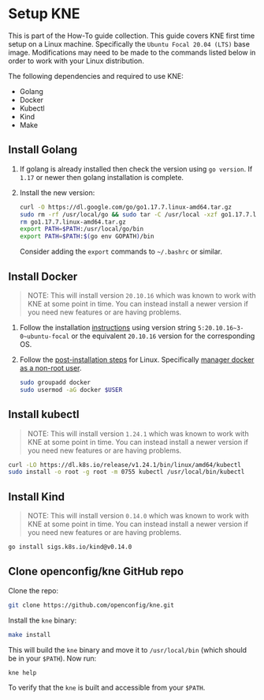 # Setup KNE

This is part of the How-To guide collection. This guide covers KNE first time
setup on a Linux machine. Specifically the `Ubuntu Focal 20.04 (LTS)` base
image. Modifications may need to be made to the commands listed below in order
to work with your Linux distribution.

The following dependencies and required to use KNE:

* Golang
* Docker
* Kubectl
* Kind
* Make

## Install Golang

1. If golang is already installed then check the version using `go version`. If
   `1.17` or newer then golang installation is complete.

1. Install the new version:

   ```bash
   curl -O https://dl.google.com/go/go1.17.7.linux-amd64.tar.gz
   sudo rm -rf /usr/local/go && sudo tar -C /usr/local -xzf go1.17.7.linux-amd64.tar.gz
   rm go1.17.7.linux-amd64.tar.gz
   export PATH=$PATH:/usr/local/go/bin
   export PATH=$PATH:$(go env GOPATH)/bin
   ```

   Consider adding the `export` commands to `~/.bashrc` or similar.

## Install Docker

> NOTE: This will install version `20.10.16` which was known to work with KNE at
> some point in time. You can instead install a newer version if you need new
> features or are having problems.

1. Follow the installation
   [instructions](https://docs.docker.com/engine/install/ubuntu/#install-using-the-repository)
   using version string `5:20.10.16~3-0~ubuntu-focal` or the equivalent
   `20.10.16` version for the corresponding OS.

2. Follow the [post-installation
   steps](https://docs.docker.com/engine/install/linux-postinstall/#manage-docker-as-a-non-root-user)
   for Linux. Specifically [manager docker as a non-root
   user](https://docs.docker.com/engine/install/linux-postinstall/#manage-docker-as-a-non-root-user).

   ```bash
   sudo groupadd docker
   sudo usermod -aG docker $USER
   ```

## Install kubectl

> NOTE: This will install version `1.24.1` which was known to work with KNE at
> some point in time. You can instead install a newer version if you need new
> features or are having problems.

```bash
curl -LO https://dl.k8s.io/release/v1.24.1/bin/linux/amd64/kubectl
sudo install -o root -g root -m 0755 kubectl /usr/local/bin/kubectl
```

## Install Kind

> NOTE: This will install version `0.14.0` which was known to work with KNE at
> some point in time. You can instead install a newer version if you need new
> features or are having problems.

```bash
go install sigs.k8s.io/kind@v0.14.0
```

## Clone openconfig/kne GitHub repo

Clone the repo:

```bash
git clone https://github.com/openconfig/kne.git
```

Install the `kne` binary:

```bash
make install
```

This will build the `kne` binary and move it to `/usr/local/bin` (which should
be in your `$PATH`). Now run:

```bash
kne help
```

To verify that the `kne` is built and accessible from your `$PATH`.
